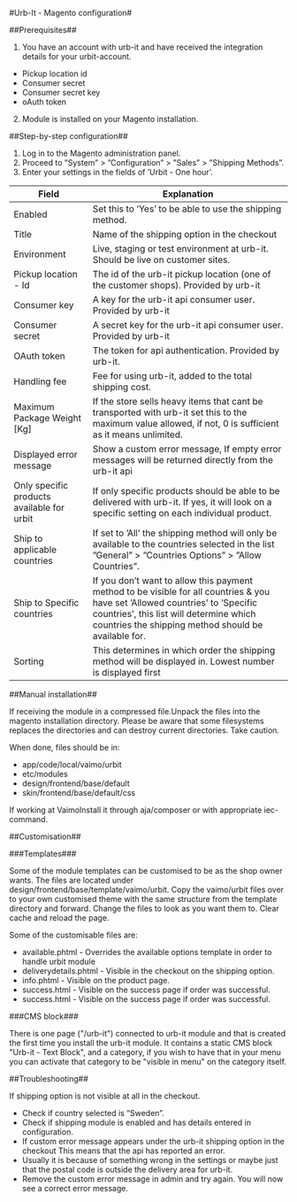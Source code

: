 #Urb-It - Magento configuration#

##Prerequisites##

1. You have an account with urb-it and have received the integration details for your urbit-account.

* Pickup location id
* Consumer secret
* Consumer secret key   
* oAuth token

2. Module is installed on your Magento installation.

##Step-by-step configuration##

1. Log in to the Magento administration panel.
2. Proceed to ”System” > ”Configuration” > ”Sales” > ”Shipping Methods”.
3. Enter your settings in the fields of ’Urbit - One hour’.

| Field                                      | Explanation                                                                          |
|--------------------------------------------|--------------------------------------------------------------------------------------|
| Enabled                                    | Set this to ’Yes’ to be able to use the shipping method.                             |
| Title                                      | Name of the shipping option in the checkout                                          |
| Environment                                | Live, staging or test environment at urb-it. Should be live on customer sites.       |
| Pickup location - Id                       | The id of the urb-it pickup location (one of the customer shops). Provided by urb-it |
| Consumer key                               | A key for the urb-it api consumer user. Provided by urb-it                           |
| Consumer secret                            | A secret key for the urb-it api consumer user. Provided by urb-it                    |
| OAuth token                                | The token for api authentication. Provided by urb-it.                                |
| Handling fee                               | Fee for using urb-it, added to the total shipping cost.                              |
| Maximum Package Weight [Kg]                | If the store sells heavy items that cant be transported with urb-it set this to the maximum value allowed, if not, 0 is sufficient as it means unlimited. |
| Displayed error message                    | Show a custom error message, If empty error messages will be returned directly from the urb-it api |
| Only specific products available for urbit | If only specific products should be able to be delivered with urb-it. If yes, it will look on a specific setting on each individual product. |
| Ship to applicable countries               | If set to ’All’ the shipping method will only be available to the countries selected in the list ”General” > ”Countries Options” > ”Allow Countries”. |
| Ship to Specific countries                 | If you don’t want to allow this payment method to be visible for all countries & you have set ’Allowed countries’ to ’Specific countries’, this list will determine which countries the shipping method should be available for. |
| Sorting                                    | This determines in which order the shipping method will be displayed in. Lowest number is displayed first |

##Manual installation##

If receiving the module in a compressed file.Unpack the files into the magento installation directory.
Please be aware that some filesystems replaces the directories and can destroy current directories. Take caution.

When done, files should be in:

* app/code/local/vaimo/urbit
* etc/modules
* design/frontend/base/default
* skin/frontend/base/default/css

If working at VaimoInstall it through aja/composer or with appropriate iec-command.

##Customisation##

###Templates###

Some of the module templates can be customised to be as the shop owner wants.
The files are located under design/frontend/base/template/vaimo/urbit.
Copy the vaimo/urbit files over to your own customised theme with the same structure from the template directory and forward.
Change the files to look as you want them to. Clear cache and reload the page.

Some of the customisable files are:

* available.phtml - Overrides the available options template in order to handle urbit module
* deliverydetails.phtml - Visible in the checkout on the shipping option.
* info.phtml - Visible on the product page.
* success.html - Visible on the success page if order was successful.
* success.html - Visible on the success page if order was successful.
    
###CMS block###

There is one page ("/urb-it") connected to urb-it module and that is created the first time you install the urb-it module. 
It contains a static CMS block "Urb-it - Text Block", and a category, if you wish to have that in your menu you can activate 
that category to be "visible in menu" on the category itself.


##Troubleshooting##

If shipping option is not visible at all in the checkout.

* Check if country selected is “Sweden”.
* Check if shipping module is enabled and has details entered in configuration.
* If custom error message appears under the urb-it shipping option in the checkout This means that the api has reported an error.
* Usually it is because of something wrong in the settings or maybe just that the postal code is outside the delivery area for urb-it.
* Remove the custom error message in admin and try again. You will now see a correct error message.